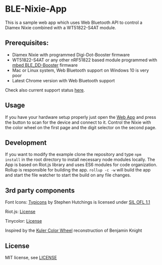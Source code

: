 # BLE-Nixie-App
This is a sample web app which uses Web Bluetooth API to control a Diamex Nixie combined with a WT51822-S4AT module.

Prerequisites:
--------------
- Diamex Nixie with programmed Digi-Dot-Booster firmware
- WT51822-S4AT or any other nRF51822 based module programmed with [mbed BLE_DD-Booster](https://developer.mbed.org/users/Gamadril/code/BLE_DD-Booster/) firmware
- Mac or Linux system, Web Bluetooth support on Windows 10 is very poor
- Latest Chrome version with Web Bluetooth support


Check also current support status [here](https://github.com/WebBluetoothCG/web-bluetooth/blob/master/implementation-status.md).

Usage
-----
If you have your hardware setup properly just open the [Web App](http://gamadril.github.io/BLE-Nixie) and press the button to scan for the device and connect to it. Control the Nixie with the color wheel on the first page and the digit selector on the second page.

Development
-----------
If you want to modify the example clone the repository and type `npm install` in the root directory to install necessary node modules locally.
The App is based on Riot.js library and uses ES6 modules for code organization. Rollup is responsible for building the app.
`rollup -c -w` will build the app and start the file watcher to start the build on any file changes.

3rd party components
--------------------
Font Icons:
[Typicons](https://github.com/stephenhutchings/typicons.font) by Stephen Hutchings is licensed under [SIL OFL 1.1](http://scripts.sil.org/OFL_web)

Riot.js:
[License](https://github.com/riot/riot/blob/master/LICENSE.txt)

Tinycolor:
[License](https://github.com/bgrins/TinyColor/blob/master/LICENSE)

Inspired by the [Kuler Color Wheel](https://github.com/benknight/kuler-colorwheel-with-d3) reconstruction of Benjamin Knight

License
-------
MIT license, see [LICENSE](./LICENSE)
